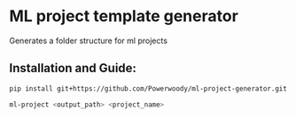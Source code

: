 # ML project  template generator

Generates a folder structure for ml projects

## Installation and Guide:

```bash
pip install git+https://github.com/Powerwoody/ml-project-generator.git

ml-project <output_path> <project_name>
